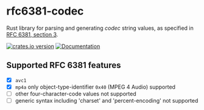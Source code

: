 # rfc6381-codec

Rust library for parsing and generating _codec_ string values, as specified in
[RFC 6381, section 3](https://tools.ietf.org/html/rfc6381#section-3).

[![crates.io version](https://img.shields.io/crates/v/rfc6381-codec.svg)](https://crates.io/crates/rfc6381-codec)
[![Documentation](https://docs.rs/rfc6381-codec/badge.svg)](https://docs.rs/rfc6381-codec)

## Supported RFC 6381 features

 - [x] `avc1`
 - [x] `mp4a` only object-type-identifier `0x40` (MPEG 4 Audio) supported
 - [ ] other four-character-code values not supported
 - [ ] generic syntax including 'charset' and 'percent-encoding' not supported